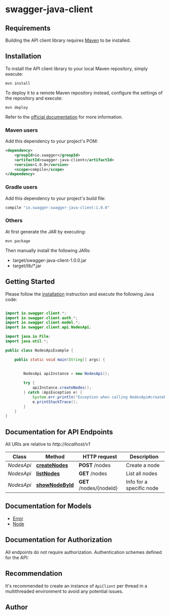 # swagger-java-client

## Requirements

Building the API client library requires [Maven](https://maven.apache.org/) to be installed.

## Installation

To install the API client library to your local Maven repository, simply execute:

```shell
mvn install
```

To deploy it to a remote Maven repository instead, configure the settings of the repository and execute:

```shell
mvn deploy
```

Refer to the [official documentation](https://maven.apache.org/plugins/maven-deploy-plugin/usage.html) for more information.

### Maven users

Add this dependency to your project's POM:

```xml
<dependency>
    <groupId>io.swagger</groupId>
    <artifactId>swagger-java-client</artifactId>
    <version>1.0.0</version>
    <scope>compile</scope>
</dependency>
```

### Gradle users

Add this dependency to your project's build file:

```groovy
compile "io.swagger:swagger-java-client:1.0.0"
```

### Others

At first generate the JAR by executing:

    mvn package

Then manually install the following JARs:

* target/swagger-java-client-1.0.0.jar
* target/lib/*.jar

## Getting Started

Please follow the [installation](#installation) instruction and execute the following Java code:

```java

import io.swagger.client.*;
import io.swagger.client.auth.*;
import io.swagger.client.model.*;
import io.swagger.client.api.NodesApi;

import java.io.File;
import java.util.*;

public class NodesApiExample {

    public static void main(String[] args) {
        

        NodesApi apiInstance = new NodesApi();
        
        try {
            apiInstance.createNodes();
        } catch (ApiException e) {
            System.err.println("Exception when calling NodesApi#createNodes");
            e.printStackTrace();
        }
    }
}

```

## Documentation for API Endpoints

All URIs are relative to *http://localhost/v1*

Class | Method | HTTP request | Description
------------ | ------------- | ------------- | -------------
*NodesApi* | [**createNodes**](docs/NodesApi.md#createNodes) | **POST** /nodes | Create a node
*NodesApi* | [**listNodes**](docs/NodesApi.md#listNodes) | **GET** /nodes | List all nodes
*NodesApi* | [**showNodeById**](docs/NodesApi.md#showNodeById) | **GET** /nodes/{nodeId} | Info for a specific node


## Documentation for Models

 - [Error](docs/Error.md)
 - [Node](docs/Node.md)


## Documentation for Authorization

All endpoints do not require authorization.
Authentication schemes defined for the API:


## Recommendation

It's recommended to create an instance of `ApiClient` per thread in a multithreaded environment to avoid any potential issues.

## Author



